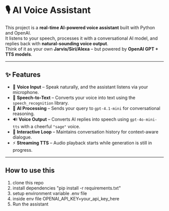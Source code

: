 # 🎙️ AI Voice Assistant
This project is a **real-time AI-powered voice assistant** built with Python and OpenAI.  
It listens to your speech, processes it with a conversational AI model, and replies back with **natural-sounding voice output**.  
Think of it as your own **Jarvis/Siri/Alexa** – but powered by **OpenAI GPT + TTS models**.

---

## ✨ Features

- 🎤 **Voice Input** – Speak naturally, and the assistant listens via your microphone.
- 📝 **Speech-to-Text** – Converts your voice into text using the `speech_recognition` library.
- 🤖 **AI Processing** – Sends your query to `gpt-4.1-mini` for conversational reasoning.
- 🔊 **Voice Output** – Converts AI replies into speech using `gpt-4o-mini-tts` with a cheerful `"sage"` voice.
- 🔄 **Interactive Loop** – Maintains conversation history for context-aware dialogue.
- ⚡ **Streaming TTS** – Audio playback starts while generation is still in progress.

---

## How to use this
1. clone this repo
2. install dependencies "pip install -r requirements.txt"
3. setup environment variable .env file
4. inside env file OPENAI_API_KEY=your_api_key_here
5. Run the assistant